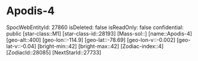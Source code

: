 ﻿---
location: [-78.69,-114.9,400]
type: Station
tags:
- astro/Star

---

# Apodis-4

SpocWebEntityId: 27860
isDeleted: false
isReadOnly: false
confidential: public
[star-class::M1]
[star-class-id::28193]
[Mass-sol::]
[name::Apodis-4]
[geo-alt::400]
[geo-lon::-114.9]
[geo-lat::-78.69]
[geo-lon-v::-0.002]
[geo-lat-v::-0.04]
[bright-min::42]
[bright-max::42]
[Zodiac-index::4]
[ZodiacId::28085]
[NextStarId::27733]

